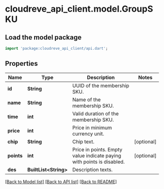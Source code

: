 # cloudreve_api_client.model.GroupSKU

## Load the model package
```dart
import 'package:cloudreve_api_client/api.dart';
```

## Properties
Name | Type | Description | Notes
------------ | ------------- | ------------- | -------------
**id** | **String** | UUID of the membership SKU. | 
**name** | **String** | Name of the membership SKU. | 
**time** | **int** | Valid duration of the membership SKU. | 
**price** | **int** | Price in minimum currency unit. | 
**chip** | **String** | Chip text. | [optional] 
**points** | **int** | Price in points. Empty value indicate paying with points is disabled. | [optional] 
**des** | **BuiltList&lt;String&gt;** | Description texts. | 

[[Back to Model list]](../README.md#documentation-for-models) [[Back to API list]](../README.md#documentation-for-api-endpoints) [[Back to README]](../README.md)


